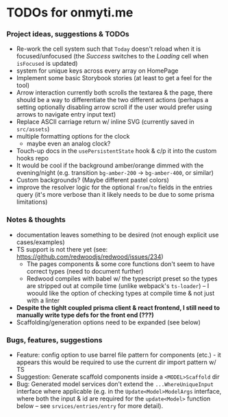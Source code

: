 # TODOs for onmyti.me

### Project ideas, suggestions & TODOs

- Re-work the cell system such that `Today` doesn't reload when it is focused/unfocused (the _Success_ switches to the _Loading_ cell when `isFocused` is updated)
- system for unique keys across every array on HomePage
- Implement some basic Storybook stories (at least to get a feel for the tool)
- Arrow interaction currently both scrolls the textarea & the page, there should be a way to differentiate the two different actions (perhaps a setting optionally disabling arrow scroll if the user would prefer using arrows to navigate entry input text)
- Replace ASCII carriage return w/ inline SVG (currently saved in `src/assets`)
- multiple formatting options for the clock
  - maybe even an analog clock?
- Touch-up docs in the `usePersistentState` hook & c/p it into the custom hooks repo
- It would be cool if the background amber/orange dimmed with the evening/night (e.g. transition `bg-amber-200` -> `bg-amber-400`, or similar)
- Custom backgrounds? (Maybe different pastel colors)
- improve the resolver logic for the optional `from`/`to` fields in the entries query (it's more verbose than it likely needs to be due to some prisma limitations)

### Notes & thoughts

- documentation leaves something to be desired (not enough explicit use cases/examples)
- TS support is not there yet (see: https://github.com/redwoodjs/redwood/issues/234)
  - The pages components & some core functions don't seem to have correct types (need to document further)
  - Redwood compiles with babel w/ the typescript preset so the types are stripped out at compile time (unlike webpack's `ts-loader`) – I woould like the option of checking types at compile time & not just with a linter
- **Despite the tighlt coupled prisma client & react frontend, I still need to manually write type defs for the front end (???)**
- Scaffolding/generation options need to be expanded (see below)

### Bugs, features, suggestions

- Feature: config option to use barrel file pattern for components (etc.) - it appears this would be required to use the current dir import pattern w/ TS
- Suggestion: Generate scaffold components inside a `<MODEL>Scaffold` dir
- Bug: Generated model services don't extend the `...WhereUniqueInput` interface where applicable (e.g. in the `Update<Model>ModelArgs` interface, where both the input & id are required for the `update<Model>` function below – see `srvices/entries/entry` for more detail).
